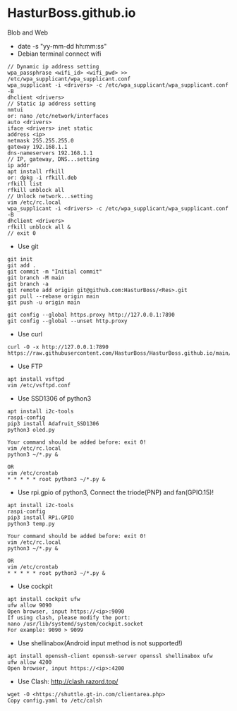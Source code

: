 # HasturBoss.github.io
Blob and Web

* date -s "yy-mm-dd hh:mm:ss"
* Debian terminal connect wifi
```Shell
// Dynamic ip address setting
wpa_passphrase <wifi_id> <wifi_pwd> >> /etc/wpa_supplicant/wpa_supplicant.conf
wpa_supplicant -i <drivers> -c /etc/wpa_supplicant/wpa_supplicant.conf -B
dhclient <drivers>
// Static ip address setting
nmtui
or: nano /etc/network/interfaces
auto <drivers>
iface <drivers> inet static
address <ip>
netmask 255.255.255.0
gateway 192.168.1.1
dns-nameservers 192.168.1.1
// IP, gateway, DNS...setting
ip addr
apt install rfkill
or: dpkg -i rfkill.deb
rfkill list
rfkill unblock all
// Unlock network...setting
vim /etc/rc.local
wpa_supplicant -i <drivers> -c /etc/wpa_supplicant/wpa_supplicant.conf -B
dhclient <drivers>
rfkill unblock all &
// exit 0
```

* Use git
```Git
git init
git add .
git commit -m "Initial commit"
git branch -M main
git branch -a
git remote add origin git@github.com:HasturBoss/<Res>.git
git pull --rebase origin main
git push -u origin main

git config --global https.proxy http://127.0.0.1:7890
git config --global --unset http.proxy
```

* Use curl
```Shell
curl -O -x http://127.0.0.1:7890 https://raw.githubusercontent.com/HasturBoss/HasturBoss.github.io/main/*.py
```

* Use FTP
```Shell
apt install vsftpd
vim /etc/vsftpd.conf
```

* Use SSD1306 of python3
```Shell
apt install i2c-tools
raspi-config
pip3 install Adafruit_SSD1306
python3 oled.py

Your command should be added before: exit 0!
vim /etc/rc.local
python3 ~/*.py &

OR
vim /etc/crontab
* * * * * root python3 ~/*.py &
```

* Use rpi.gpio of python3, Connect the triode(PNP) and fan(GPIO.15)!
```Shell
apt install i2c-tools
raspi-config
pip3 install RPi.GPIO
python3 temp.py

Your command should be added before: exit 0!
vim /etc/rc.local
python3 ~/*.py &

OR
vim /etc/crontab
* * * * * root python3 ~/*.py &
```

* Use cockpit
```Shell
apt install cockpit ufw
ufw allow 9090
Open browser, input https://<ip>:9090
If using clash, please modify the port: 
nano /usr/lib/systemd/system/cockpit.socket
For example: 9090 > 9099
```

* Use shellinabox(Android input method is not supported!)
```Shell
apt install openssh-client openssh-server openssl shellinabox ufw
ufw allow 4200
Open browser, input https://<ip>:4200
```

* Use Clash: http://clash.razord.top/
```
wget -O <https://shuttle.gt-in.com/clientarea.php>
Copy config.yaml to /etc/calsh
```
